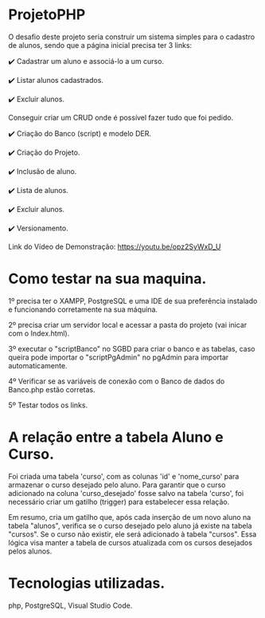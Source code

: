 # ProjetoPHP
O desafio deste projeto seria construir um sistema simples para o cadastro de alunos, sendo que a página inicial precisa ter 3 links:

✔️ Cadastrar um aluno e associá-lo a um curso.

✔️ Listar alunos cadastrados.

✔️ Excluir alunos.

Conseguir criar um CRUD onde é possível fazer tudo que foi pedido.

✔️ Criação do Banco (script) e modelo DER.

✔️ Criação do Projeto.

✔️ Inclusão de aluno.

✔️ Lista de alunos.

✔️ Excluir alunos.

✔️ Versionamento.

Link do Vídeo de Demonstração: https://youtu.be/opz2SyWxD_U

# Como testar na sua maquina.
1º precisa ter o XAMPP, PostgreSQL e uma IDE de sua preferência instalado e funcionando corretamente na sua máquina.

2º precisa criar um servidor local e acessar a pasta do projeto (vai inicar com o Index.html).

3º executar o "scriptBanco" no SGBD para criar o banco e as tabelas, caso queira pode importar o "scriptPgAdmin" no pgAdmin para importar automaticamente.

4º Verificar se as variáveis de conexão com o Banco de dados do Banco.php estão corretas.

5º Testar todos os links.

# A relação entre a tabela Aluno e Curso.

Foi criada uma tabela 'curso', com as colunas 'id' e 'nome_curso' para armazenar o curso desejado pelo aluno. Para garantir que o curso adicionado na coluna 'curso_desejado' fosse salvo na tabela 'curso', foi necessário criar um gatilho (trigger) para estabelecer essa relação.

Em resumo, cria um gatilho que, após cada inserção de um novo aluno na tabela "alunos", verifica se o curso desejado pelo aluno já existe na tabela "cursos". Se o curso não existir, ele será adicionado à tabela "cursos". Essa lógica visa manter a tabela de cursos atualizada com os cursos desejados pelos alunos.






# Tecnologias utilizadas.
php, PostgreSQL, Visual Studio Code.

